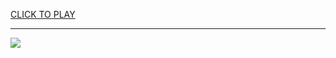 
<a href="https://premium76.site?title=unblocked_life_games&ref=13M">CLICK TO PLAY</a></h3>
<hr>

<a href="https://premium76.site?title=unblocked_life_games&ref=13M"><img src="https://clearcache.store/games.png"></a>


